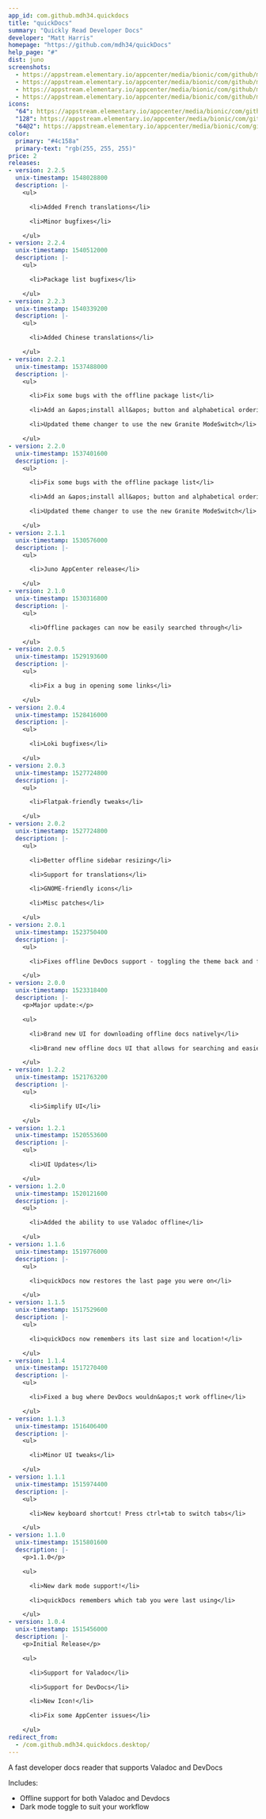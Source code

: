 ```yaml
---
app_id: com.github.mdh34.quickdocs
title: "quickDocs"
summary: "Quickly Read Developer Docs"
developer: "Matt Harris"
homepage: "https://github.com/mdh34/quickDocs"
help_page: "#"
dist: juno
screenshots:
  - https://appstream.elementary.io/appcenter/media/bionic/com/github/mdh34.quickdocs/705E30C774D87EC3ABE2640D9F0C294C/screenshots/image-1_orig.png
  - https://appstream.elementary.io/appcenter/media/bionic/com/github/mdh34.quickdocs/705E30C774D87EC3ABE2640D9F0C294C/screenshots/image-2_orig.png
  - https://appstream.elementary.io/appcenter/media/bionic/com/github/mdh34.quickdocs/705E30C774D87EC3ABE2640D9F0C294C/screenshots/image-3_orig.png
  - https://appstream.elementary.io/appcenter/media/bionic/com/github/mdh34.quickdocs/705E30C774D87EC3ABE2640D9F0C294C/screenshots/image-4_orig.png
icons:
  "64": https://appstream.elementary.io/appcenter/media/bionic/com/github/mdh34.quickdocs/705E30C774D87EC3ABE2640D9F0C294C/icons/64x64/com.github.mdh34.quickdocs_com.github.mdh34.quickdocs.png
  "128": https://appstream.elementary.io/appcenter/media/bionic/com/github/mdh34.quickdocs/705E30C774D87EC3ABE2640D9F0C294C/icons/128x128/com.github.mdh34.quickdocs_com.github.mdh34.quickdocs.png
  "64@2": https://appstream.elementary.io/appcenter/media/bionic/com/github/mdh34.quickdocs/705E30C774D87EC3ABE2640D9F0C294C/icons/64x64@2/com.github.mdh34.quickdocs_com.github.mdh34.quickdocs.png
color:
  primary: "#4c158a"
  primary-text: "rgb(255, 255, 255)"
price: 2
releases:
- version: 2.2.5
  unix-timestamp: 1548028800
  description: |-
    <ul>

      <li>Added French translations</li>

      <li>Minor bugfixes</li>

    </ul>
- version: 2.2.4
  unix-timestamp: 1540512000
  description: |-
    <ul>

      <li>Package list bugfixes</li>

    </ul>
- version: 2.2.3
  unix-timestamp: 1540339200
  description: |-
    <ul>

      <li>Added Chinese translations</li>

    </ul>
- version: 2.2.1
  unix-timestamp: 1537488000
  description: |-
    <ul>

      <li>Fix some bugs with the offline package list</li>

      <li>Add an &apos;install all&apos; button and alphabetical ordering to the offline package list</li>

      <li>Updated theme changer to use the new Granite ModeSwitch</li>

    </ul>
- version: 2.2.0
  unix-timestamp: 1537401600
  description: |-
    <ul>

      <li>Fix some bugs with the offline package list</li>

      <li>Add an &apos;install all&apos; button and alphabetical ordering to the offline package list</li>

      <li>Updated theme changer to use the new Granite ModeSwitch</li>

    </ul>
- version: 2.1.1
  unix-timestamp: 1530576000
  description: |-
    <ul>

      <li>Juno AppCenter release</li>

    </ul>
- version: 2.1.0
  unix-timestamp: 1530316800
  description: |-
    <ul>

      <li>Offline packages can now be easily searched through</li>

    </ul>
- version: 2.0.5
  unix-timestamp: 1529193600
  description: |-
    <ul>

      <li>Fix a bug in opening some links</li>

    </ul>
- version: 2.0.4
  unix-timestamp: 1528416000
  description: |-
    <ul>

      <li>Loki bugfixes</li>

    </ul>
- version: 2.0.3
  unix-timestamp: 1527724800
  description: |-
    <ul>

      <li>Flatpak-friendly tweaks</li>

    </ul>
- version: 2.0.2
  unix-timestamp: 1527724800
  description: |-
    <ul>

      <li>Better offline sidebar resizing</li>

      <li>Support for translations</li>

      <li>GNOME-friendly icons</li>

      <li>Misc patches</li>

    </ul>
- version: 2.0.1
  unix-timestamp: 1523750400
  description: |-
    <ul>

      <li>Fixes offline DevDocs support - toggling the theme back and forth once should reload the cache</li>

    </ul>
- version: 2.0.0
  unix-timestamp: 1523318400
  description: |-
    <p>Major update:</p>

    <ul>

      <li>Brand new UI for downloading offline docs natively</li>

      <li>Brand new offline docs UI that allows for searching and easier viewing</li>

    </ul>
- version: 1.2.2
  unix-timestamp: 1521763200
  description: |-
    <ul>

      <li>Simplify UI</li>

    </ul>
- version: 1.2.1
  unix-timestamp: 1520553600
  description: |-
    <ul>

      <li>UI Updates</li>

    </ul>
- version: 1.2.0
  unix-timestamp: 1520121600
  description: |-
    <ul>

      <li>Added the ability to use Valadoc offline</li>

    </ul>
- version: 1.1.6
  unix-timestamp: 1519776000
  description: |-
    <ul>

      <li>quickDocs now restores the last page you were on</li>

    </ul>
- version: 1.1.5
  unix-timestamp: 1517529600
  description: |-
    <ul>

      <li>quickDocs now remembers its last size and location!</li>

    </ul>
- version: 1.1.4
  unix-timestamp: 1517270400
  description: |-
    <ul>

      <li>Fixed a bug where DevDocs wouldn&apos;t work offline</li>

    </ul>
- version: 1.1.3
  unix-timestamp: 1516406400
  description: |-
    <ul>

      <li>Minor UI tweaks</li>

    </ul>
- version: 1.1.1
  unix-timestamp: 1515974400
  description: |-
    <ul>

      <li>New keyboard shortcut! Press ctrl+tab to switch tabs</li>

    </ul>
- version: 1.1.0
  unix-timestamp: 1515801600
  description: |-
    <p>1.1.0</p>

    <ul>

      <li>New dark mode support!</li>

      <li>quickDocs remembers which tab you were last using</li>

    </ul>
- version: 1.0.4
  unix-timestamp: 1515456000
  description: |-
    <p>Initial Release</p>

    <ul>

      <li>Support for Valadoc</li>

      <li>Support for DevDocs</li>

      <li>New Icon!</li>

      <li>Fix some AppCenter issues</li>

    </ul>
redirect_from:
  - /com.github.mdh34.quickdocs.desktop/
---
```


<p>A fast developer docs reader that supports Valadoc and DevDocs</p>
<p>Includes:</p>
<ul>
  <li>Offline support for both Valadoc and Devdocs</li>
  <li>Dark mode toggle to suit your workflow</li>
</ul>